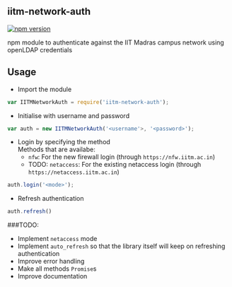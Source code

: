 iitm-network-auth
-----------------
[![npm version](https://badge.fury.io/js/iitm-network-auth.svg)](https://badge.fury.io/js/iitm-network-auth)

npm module to authenticate against the IIT Madras campus network using openLDAP credentials

## Usage

- Import the module  
```js
var IITMNetworkAuth = require('iitm-network-auth');

```

- Initialise with username and password
```js
var auth = new IITMNetworkAuth('<username'>, '<password>');
```

- Login by specifying the method  
Methods that are availabe: 
    - `nfw`: For the new firewall login (through `https://nfw.iitm.ac.in`)
    - TODO: `netaccess`: For the existing netaccess login (through `https://netaccess.iitm.ac.in`)
```js
auth.login('<mode>');
```

- Refresh authentication  
```js
auth.refresh()
```

###TODO:
- Implement `netaccess` mode
- Implement `auto_refresh` so that the library itself will keep on refreshing authentication
- Improve error handling
- Make all methods `Promise`s
- Improve documentation

